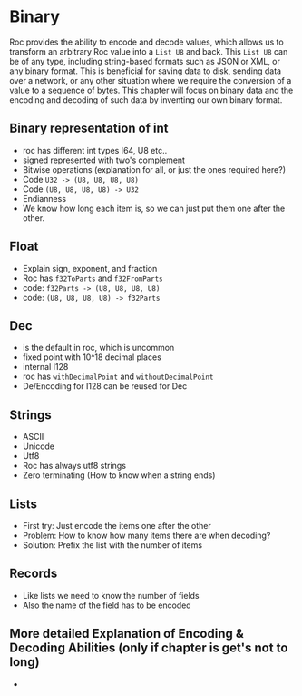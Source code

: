 ---
---

# Binary

Roc provides the ability to encode and decode values, which allows us to transform an arbitrary Roc value into a `List U8` and back. 
This `List U8` can be of any type, including string-based formats such as JSON or XML, or any binary format.
This is beneficial for saving data to disk, sending data over a network, or any other situation where we require the conversion of a value to a sequence of bytes.
This chapter will focus on binary data and the encoding and decoding of such data by inventing our own binary format.

## Binary representation of int
- roc has different int types I64, U8 etc..
- signed represented with two's complement
- Bitwise operations (explanation for all, or just the ones required here?)
- Code `U32 -> (U8, U8, U8, U8)`
- Code `(U8, U8, U8, U8) -> U32`
- Endianness
- We know how long each item is, so we can just put them one after the other.

## Float
- Explain sign, exponent, and fraction
- Roc has `f32ToParts` and `f32FromParts`
- code: `f32Parts -> (U8, U8, U8, U8)`
- code: `(U8, U8, U8, U8) -> f32Parts`

## Dec
- is the default in roc, which is uncommon
- fixed point with 10^18 decimal places
- internal I128
- roc has `withDecimalPoint` and `withoutDecimalPoint`
- De/Encoding for I128 can be reused for Dec

## Strings
- ASCII
- Unicode
- Utf8
- Roc has always utf8 strings
- Zero terminating (How to know when a string ends)

## Lists
- First try: Just encode the items one after the other
- Problem: How to know how many items there are when decoding?
- Solution: Prefix the list with the number of items

## Records
- Like lists we need to know the number of fields
- Also the name of the field has to be encoded


## More detailed Explanation of Encoding & Decoding Abilities (only if chapter is get's not to long)
- 